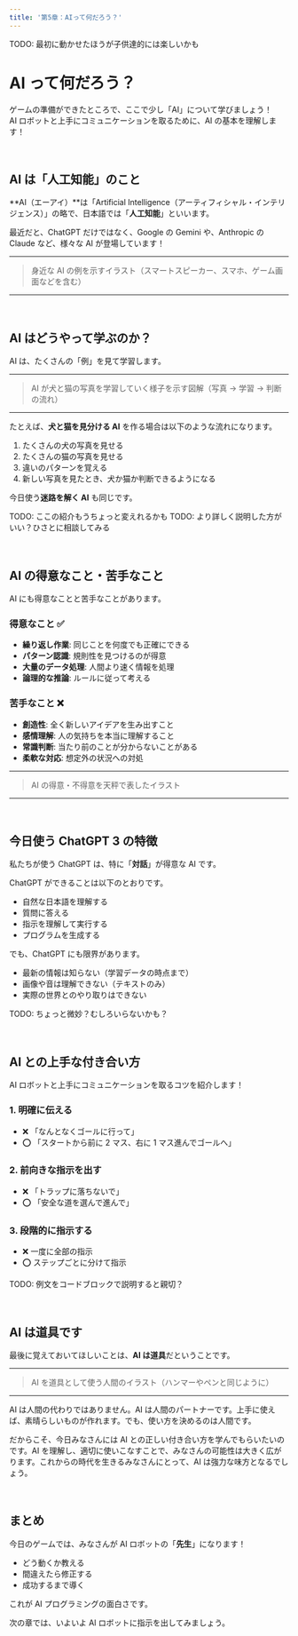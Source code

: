```yaml
---
title: '第5章：AIって何だろう？'
---
```


TODO: 最初に動かせたほうが子供達的には楽しいかも

# AI って何だろう？

ゲームの準備ができたところで、ここで少し「AI」について学びましょう！\
AI ロボットと上手にコミュニケーションを取るために、AI の基本を理解します！

<br />

## AI は「人工知能」のこと

**AI（エーアイ）**は「Artificial Intelligence（アーティフィシャル・インテリジェンス）」の略で、日本語では「**人工知能**」といいます。

最近だと、ChatGPT だけではなく、Google の Gemini や、Anthropic の Claude など、様々な AI が登場しています！

---

> 身近な AI の例を示すイラスト（スマートスピーカー、スマホ、ゲーム画面などを含む）

---

<br />

## AI はどうやって学ぶのか？

AI は、たくさんの「例」を見て学習します。

---

> AI が犬と猫の写真を学習していく様子を示す図解（写真 → 学習 → 判断の流れ）

---

たとえば、**犬と猫を見分ける AI** を作る場合は以下のような流れになります。

1.  たくさんの犬の写真を見せる
2.  たくさんの猫の写真を見せる
3.  違いのパターンを覚える
4.  新しい写真を見たとき、犬か猫か判断できるようになる

今日使う**迷路を解く AI** も同じです。

TODO: ここの紹介もうちょっと変えれるかも
TODO: より詳しく説明した方がいい？ひさとに相談してみる

<br />

## AI の得意なこと・苦手なこと

AI にも得意なことと苦手なことがあります。

### 得意なこと ✅

-   **繰り返し作業**: 同じことを何度でも正確にできる
-   **パターン認識**: 規則性を見つけるのが得意
-   **大量のデータ処理**: 人間より速く情報を処理
-   **論理的な推論**: ルールに従って考える

### 苦手なこと ❌

-   **創造性**: 全く新しいアイデアを生み出すこと
-   **感情理解**: 人の気持ちを本当に理解すること
-   **常識判断**: 当たり前のことが分からないことがある
-   **柔軟な対応**: 想定外の状況への対処

---

> AI の得意・不得意を天秤で表したイラスト

---

<br />

## 今日使う ChatGPT 3 の特徴

私たちが使う ChatGPT は、特に「**対話**」が得意な AI です。

ChatGPT ができることは以下のとおりです。

-   自然な日本語を理解する
-   質問に答える
-   指示を理解して実行する
-   プログラムを生成する

でも、ChatGPT にも限界があります。

-   最新の情報は知らない（学習データの時点まで）
-   画像や音は理解できない（テキストのみ）
-   実際の世界とのやり取りはできない

TODO: ちょっと微妙？むしろいらないかも？

<br />

## AI との上手な付き合い方

AI ロボットと上手にコミュニケーションを取るコツを紹介します！

### 1. 明確に伝える

-   ❌ 「なんとなくゴールに行って」
-   ⭕ 「スタートから前に 2 マス、右に 1 マス進んでゴールへ」

### 2. 前向きな指示を出す

-   ❌ 「トラップに落ちないで」
-   ⭕ 「安全な道を選んで進んで」

### 3. 段階的に指示する

-   ❌ 一度に全部の指示
-   ⭕ ステップごとに分けて指示

TODO: 例文をコードブロックで説明すると親切？

<br />

## AI は道具です

最後に覚えておいてほしいことは、**AI は道具**だということです。

---

> AI を道具として使う人間のイラスト（ハンマーやペンと同じように）

---

AI は人間の代わりではありません。AI は人間のパートナーです。上手に使えば、素晴らしいものが作れます。でも、使い方を決めるのは人間です。

だからこそ、今日みなさんには AI との正しい付き合い方を学んでもらいたいのです。AI を理解し、適切に使いこなすことで、みなさんの可能性は大きく広がります。これからの時代を生きるみなさんにとって、AI は強力な味方となるでしょう。

<br />

## まとめ

今日のゲームでは、みなさんが AI ロボットの「**先生**」になります！

-   どう動くか教える
-   間違えたら修正する
-   成功するまで導く

これが AI プログラミングの面白さです。

次の章では、いよいよ AI ロボットに指示を出してみましょう。
